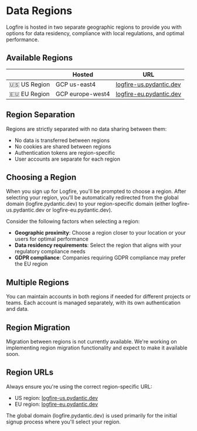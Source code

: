 # Data Regions

Logfire is hosted in two separate geographic regions to provide you with options for data residency, compliance with local regulations, and optimal performance.

## Available Regions

|              | Hosted           | URL                                                         |
|--------------|------------------|-------------------------------------------------------------|
| 🇺🇸 US Region | GCP us-east4     | [logfire-us.pydantic.dev](https://logfire-us.pydantic.dev)  |
| 🇪🇺 EU Region | GCP europe-west4 | [logfire-eu.pydantic.dev](https://logfire-eu.pydantic.dev)  |

## Region Separation

Regions are strictly separated with no data sharing between them:

* No data is transferred between regions
* No cookies are shared between regions
* Authentication tokens are region-specific
* User accounts are separate for each region

## Choosing a Region

When you sign up for Logfire, you'll be prompted to choose a region. After selecting your region, you'll be automatically redirected from the global domain (logfire.pydantic.dev) to your region-specific domain (either logfire-us.pydantic.dev or logfire-eu.pydantic.dev).

Consider the following factors when selecting a region:

* **Geographic proximity**: Choose a region closer to your location or your users for optimal performance
* **Data residency requirements**: Select the region that aligns with your regulatory compliance needs
* **GDPR compliance**: Companies requiring GDPR compliance may prefer the EU region

## Multiple Regions

You can maintain accounts in both regions if needed for different projects or teams. Each account is managed separately, with its own authentication and data.

## Region Migration

Migration between regions is not currently available. We're working on implementing region migration functionality and expect to make it available soon.

## Region URLs

Always ensure you're using the correct region-specific URL:
* US region: [logfire-us.pydantic.dev](https://logfire-us.pydantic.dev)
* EU region: [logfire-eu.pydantic.dev](https://logfire-eu.pydantic.dev)

The global domain (logfire.pydantic.dev) is used primarily for the initial signup process where you'll select your region.